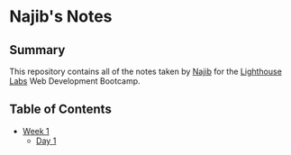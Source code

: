 # Najib's Notes
## Summary 

This repository contains all of the notes taken by [Najib](https://github.com/NajibFarah/README) for the [Lighthouse Labs](https://www.lighthouselabs.ca) Web Development Bootcamp. 

## Table of Contents
* [Week 1](/Week_1)
  * [Day 1](/Week_1/Day_1)